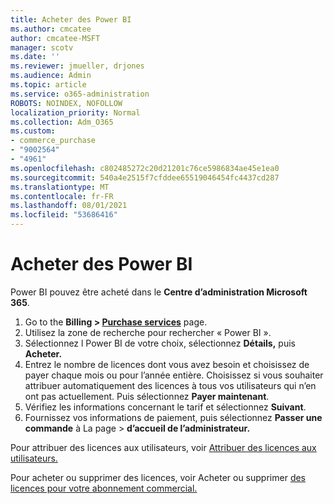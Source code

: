 ```yaml
---
title: Acheter des Power BI
ms.author: cmcatee
author: cmcatee-MSFT
manager: scotv
ms.date: ''
ms.reviewer: jmueller, drjones
ms.audience: Admin
ms.topic: article
ms.service: o365-administration
ROBOTS: NOINDEX, NOFOLLOW
localization_priority: Normal
ms.collection: Adm_O365
ms.custom:
- commerce_purchase
- "9002564"
- "4961"
ms.openlocfilehash: c802485272c20d21201c76ce5986834ae45e1ea0
ms.sourcegitcommit: 540a4e2515f7cfddee65519046454fc4437cd287
ms.translationtype: MT
ms.contentlocale: fr-FR
ms.lasthandoff: 08/01/2021
ms.locfileid: "53686416"
---
```

# <a name="purchase-power-bi"></a>Acheter des Power BI

Power BI pouvez être acheté dans le **Centre d’administration Microsoft 365**.

1. Go to the **Billing > [Purchase services](https://go.microsoft.com/fwlink/p/?linkid=868433)** page.
2. Utilisez la zone de recherche pour rechercher « Power BI ».
3. Sélectionnez l Power BI de votre choix, sélectionnez **Détails,** puis **Acheter.**
4. Entrez le nombre de licences dont vous avez besoin et choisissez de payer chaque mois ou pour l’année entière. Choisissez si vous souhaiter attribuer automatiquement des licences à tous vos utilisateurs qui n’en ont pas actuellement. Puis sélectionnez **Payer maintenant**.
5. Vérifiez les informations concernant le tarif et sélectionnez **Suivant**.
6. Fournissez vos informations de paiement, puis sélectionnez **Passer une commande** à La page  >  **d’accueil de l’administrateur.**

Pour attribuer des licences aux utilisateurs, voir [Attribuer des licences aux utilisateurs.](/microsoft-365/admin/manage/assign-licenses-to-users)

Pour acheter ou supprimer des licences, voir Acheter ou supprimer [des licences pour votre abonnement commercial.](/microsoft-365/commerce/licenses/buy-licenses)